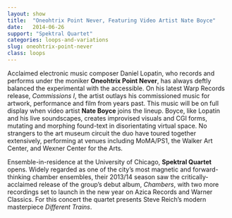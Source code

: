 ```yaml
---
layout: show
title:  "Oneohtrix Point Never, Featuring Video Artist Nate Boyce"
date:   2014-06-26
support: "Spektral Quartet"
categories: loops-and-variations
slug: oneohtrix-point-never
class: loops
---
```


Acclaimed electronic music composer Daniel Lopatin, who records and performs under the moniker **Oneohtrix Point Never**, has always deftly balanced the experimental with the accessible. On his latest Warp Records release, *Commissions I*, the artist outlays his commissioned music for artwork, performance and film from years past. This music will be on full display when video artist **Nate Boyce** joins the lineup. Boyce, like Lopatin and his live soundscapes, creates improvised visuals and CGI forms, mutating and morphing found-text in disorientating virtual space. No strangers to the art museum circuit the duo have toured together extensively, performing at venues including MoMA/PS1, the Walker Art Center, and Wexner Center for the Arts.

Ensemble-in-residence at the University of Chicago, **Spektral Quartet** opens. Widely regarded as one of the city’s most magnetic and forward-thinking chamber ensembles, their 2013/14 season saw the critically-acclaimed release of the group’s debut album, *Chambers*, with two more recordings set to launch in the new year on Azica Records and Warner Classics. For this concert the quartet presents Steve Reich’s modern masterpiece *Different Trains*.